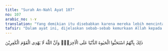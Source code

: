 ```yaml
---
title: "Surah An-Nahl Ayat 107"
no: 107
arabic_no: ١٠٧
translation: "Yang demikian itu disebabkan karena mereka lebih mencintai kehidupan di dunia daripada akhirat, dan Allah tidak memberi petunjuk kepada kaum yang kafir."
tafsir: "Dalam ayat ini, dijelaskan sebab-sebab kemurkaan Allah kepada mereka yang benar-benar kembali kepada kekafiran, sesudah beriman. Mereka dianggap lebih mengutamakan kehidupan dunia daripada kehidupan akhirat dengan segala kenikmatan yang dijanjikan Allah bagi orang-orang yang benar-benar beriman dan sudah teruji keimanannya dengan berbagai cobaan dan fitnah di dunia. Allah tidak akan memberikan hidayah-Nya bagi orang yang murtad, bukan karena terpaksa. Di akhirat mereka mendapatkan siksaan yang pedih. \n\nAllah tidak akan memberi taufik kepada orang yang ingkar kepada ayat-ayatnya, dan orang yang telah sengaja menghilangkan kesediaan jiwanya untuk menerima kebaikan lalu menukarkannya dengan dosa dan kejahatan."
---
```

ذٰلِكَ بِاَنَّهُمُ اسْتَحَبُّوا الْحَيٰوةَ الدُّنْيَا عَلَى الْاٰخِرَةِۙ وَاَنَّ اللّٰهَ لَا يَهْدِى الْقَوْمَ الْكٰفِرِيْنَ 